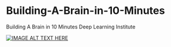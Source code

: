 # Building-A-Brain-in-10-Minutes
 Building A Brain in 10 Minutes Deep Learning Institute

[![IMAGE ALT TEXT HERE](https://img.youtube.com/vi/enWWlx7-t0k&t=166s/0.jpg)](https://www.youtube.com/watch?v=enWWlx7-t0k&t=166s)
